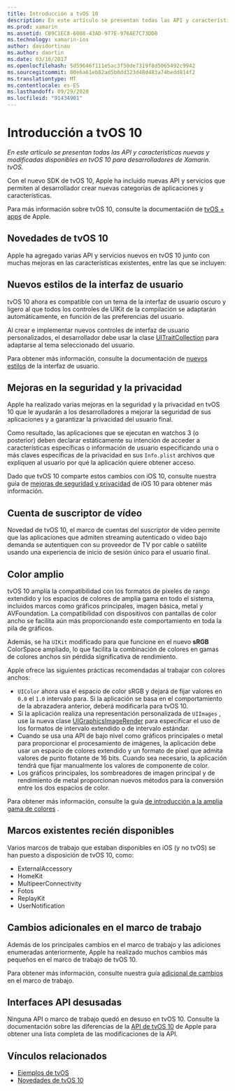 ```yaml
---
title: Introducción a tvOS 10
description: En este artículo se presentan todas las API y características nuevas y modificadas disponibles en tvOS 10 para desarrolladores de Xamarin. tvOS.
ms.prod: xamarin
ms.assetid: CB9C1EC8-6008-43AD-977E-976AE7C73DD8
ms.technology: xamarin-ios
author: davidortinau
ms.author: daortin
ms.date: 03/16/2017
ms.openlocfilehash: 5d59646f111e5ac3f50de7319f8d5065492c9942
ms.sourcegitcommit: 00e6a61eb82ad5b0dd323d48d483a74bedd814f2
ms.translationtype: MT
ms.contentlocale: es-ES
ms.lasthandoff: 09/29/2020
ms.locfileid: "91434901"
---
```

# <a name="introduction-to-tvos-10"></a>Introducción a tvOS 10

_En este artículo se presentan todas las API y características nuevas y modificadas disponibles en tvOS 10 para desarrolladores de Xamarin. tvOS._

Con el nuevo SDK de tvOS 10, Apple ha incluido nuevas API y servicios que permiten al desarrollador crear nuevas categorías de aplicaciones y características. 

Para más información sobre tvOS 10, consulte la documentación de [tvOS + apps](https://developer.apple.com/tvos/) de Apple.

## <a name="whats-new-in-tvos-10"></a>Novedades de tvOS 10

Apple ha agregado varias API y servicios nuevos en tvOS 10 junto con muchas mejoras en las características existentes, entre las que se incluyen:

## <a name="new-user-interface-styles"></a>Nuevos estilos de la interfaz de usuario

tvOS 10 ahora es compatible con un tema de la interfaz de usuario oscuro y ligero al que todos los controles de UIKit de la compilación se adaptarán automáticamente, en función de las preferencias del usuario.

Al crear e implementar nuevos controles de interfaz de usuario personalizados, el desarrollador debe usar la clase [UITraitCollection](https://developer.apple.com/reference/uikit/uitraitcollection) para adaptarse al tema seleccionado del usuario.

Para obtener más información, consulte la documentación de [nuevos estilos](~/ios/tvos/platform/user-interface-styles.md) de la interfaz de usuario.

## <a name="security-and-privacy-enhancements"></a>Mejoras en la seguridad y la privacidad

Apple ha realizado varias mejoras en la seguridad y la privacidad en tvOS 10 que le ayudarán a los desarrolladores a mejorar la seguridad de sus aplicaciones y a garantizar la privacidad del usuario final.

Como resultado, las aplicaciones que se ejecutan en watchos 3 (o posterior) deben declarar estáticamente su intención de acceder a características específicas o información de usuario especificando una o más claves específicas de la privacidad en sus `Info.plist` archivos que expliquen al usuario por qué la aplicación quiere obtener acceso.

Dado que tvOS 10 comparte estos cambios con iOS 10, consulte nuestra guía de [mejoras de seguridad y privacidad](~/ios/app-fundamentals/security-privacy.md) de iOS 10 para obtener más información.

## <a name="video-subscriber-account"></a>Cuenta de suscriptor de vídeo

Novedad de tvOS 10, el marco de cuentas del suscriptor de vídeo permite que las aplicaciones que admiten streaming autenticado o vídeo bajo demanda se autentiquen con su proveedor de TV por cable o satélite usando una experiencia de inicio de sesión único para el usuario final.

<!--To find out more, please see our [Video Subscriber Account](~/ios/platform-features/introduction-to-ios10/video-subscriber-account/) guide.-->

## <a name="wide-color"></a>Color amplio

tvOS 10 amplía la compatibilidad con los formatos de píxeles de rango extendido y los espacios de colores de amplia gama en todo el sistema, incluidos marcos como gráficos principales, imagen básica, metal y AVFoundation. La compatibilidad con dispositivos con pantallas de color ancho se facilita aún más proporcionando este comportamiento en toda la pila de gráficos.

Además, se ha `UIKit` modificado para que funcione en el nuevo **sRGB** ColorSpace ampliado, lo que facilita la combinación de colores en gamas de colores anchos sin pérdida significativa de rendimiento.

Apple ofrece las siguientes prácticas recomendadas al trabajar con colores anchos:

- `UIColor` ahora usa el espacio de color sRGB y dejará de fijar valores en `0.0` el `1.0` intervalo para. Si la aplicación se basa en el comportamiento de la abrazadera anterior, deberá modificarla para tvOS 10.
- Si la aplicación realiza una representación personalizada de `UIImages` , use la nueva clase [UIGraphicsImageRender](https://developer.apple.com/reference/uikit/uigraphicsimagerenderer) para especificar el uso de los formatos de intervalo extendido o de intervalo estándar.
- Cuando se usa una API de bajo nivel como gráficos principales o metal para proporcionar el procesamiento de imágenes, la aplicación debe usar un espacio de colores extendido y un formato de píxel que admita valores de punto flotante de 16 bits. Cuando sea necesario, la aplicación tendrá que fijar manualmente los valores de componente de color.
- Los gráficos principales, los sombreadores de imagen principal y de rendimiento de metal proporcionan nuevos métodos para la conversión entre los dos espacios de color.

Para obtener más información, consulte la guía [de introducción a la amplia gama de colores](~/ios/platform/wide-color.md) .

## <a name="newly-available-existing-frameworks"></a>Marcos existentes recién disponibles

Varios marcos de trabajo que estaban disponibles en iOS (y no tvOS) se han puesto a disposición de tvOS 10, como:

- ExternalAccessory
- HomeKit
- MultipeerConnectivity
- Fotos
- ReplayKit
- UserNotification

## <a name="additional-framework-changes"></a>Cambios adicionales en el marco de trabajo

Además de los principales cambios en el marco de trabajo y las adiciones enumeradas anteriormente, Apple ha realizado muchos cambios más pequeños en el marco de trabajo de tvOS 10.

Para obtener más información, consulte nuestra guía [adicional de cambios](~/ios/tvos/platform/introduction-to-tvos10/additional-framework-changes.md) en el marco de trabajo.

## <a name="deprecated-apis"></a>Interfaces API desusadas

Ninguna API o marco de trabajo quedó en desuso en tvOS 10. Consulte la documentación sobre las diferencias de la [API de tvOS 10](https://developer.apple.com/library/prerelease/content/releasenotes/General/tvOS10APIDiffs/index.html) de Apple para obtener una lista completa de las modificaciones de la API.

## <a name="related-links"></a>Vínculos relacionados

- [Ejemplos de tvOS](/samples/browse/?products=xamarin&term=Xamarin.iOS%2btvOS)
- [Novedades de tvOS 10](https://developer.apple.com/library/prerelease/content/releasenotes/General/WhatsNewinTVOS/Articles/tvOS10.html#//apple_ref/doc/uid/TP40017259-SW1)